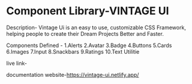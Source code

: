 # Component Library-VINTAGE UI

Description-
Vintage Ui is an easy to use, customizable CSS Framework, helping people to create their Dream Projects Better and Faster.

Components Defined  -
1.Alerts
2.Avatar
3.Badge
4.Buttons
5.Cards
6.Images
7.Input
8.Snackbars
9.Ratings
10.Text Utilitie

live link-

documentation website-https://vintage-ui.netlify.app/
 

